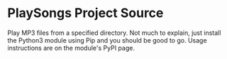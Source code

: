 # PlaySongs Project Source

Play MP3 files from a specified directory. Not much to explain, just install the Python3 module using Pip and you should be good to go. Usage instructions are on the module's PyPI page.
